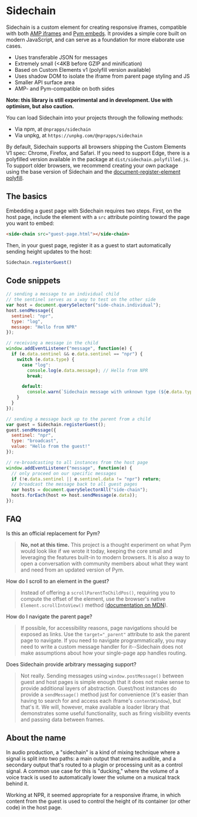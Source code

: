 Sidechain
=========

Sidechain is a custom element for creating responsive iframes, compatible with both [AMP iframes](https://www.ampproject.org/docs/reference/components/amp-iframe) and [Pym embeds](http://blog.apps.npr.org/pym.js/). It provides a simple core built on modern JavaScript, and can serve as a foundation for more elaborate use cases.

-   Uses transferable JSON for messages
-   Extremely small (&lt;4KB before GZIP and minification)
-   Based on Custom Elements v1 (polyfill version available)
-   Uses shadow DOM to isolate the iframe from parent page styling and JS
-   Smaller API surface area
-   AMP- and Pym-compatible on both sides

**Note: this library is still experimental and in development. Use with optimism, but also caution.**

You can load Sidechain into your projects through the following methods:

-   Via npm, at `@nprapps/sidechain`
-   Via unpkg, at `https://unpkg.com/@nprapps/sidechain`

By default, Sidechain supports all browsers shipping the Custom Elements V1 spec: Chrome, Firefox, and Safari. If you need to support Edge, there is a polyfilled version available in the package at `dist/sidechain.polyfilled.js`. To support older browsers, we recommend creating your own package using the base version of Sidechain and the [document-register-element polyfill](https://github.com/WebReflection/document-register-element).

The basics
----------

Embedding a guest page with Sidechain requires two steps. First, on the host page, include the element with a `src` attribute pointing toward the page you want to embed:

```html
<side-chain src="guest-page.html"></side-chain>
```

Then, in your guest page, register it as a guest to start automatically sending height updates to the host:

```javascript
Sidechain.registerGuest()
```

Code snippets
-------------

```javascript
// sending a message to an individual child
// the sentinel serves as a way to test on the other side
var host = document.querySelector("side-chain.individual");
host.sendMessage({
  sentinel: "npr",
  type: "log",
  message: "Hello from NPR"
});

// receiving a message in the child
window.addEventListener("message", function(e) {
  if (e.data.sentinel && e.data.sentinel == "npr") {
    switch (e.data.type) {
      case "log":
        console.log(e.data.message); // Hello from NPR
        break;

      default:
        console.warn(`Sidechain message with unknown type (${e.data.type}) received`);
    }
  }
});

// sending a message back up to the parent from a child
var guest = Sidechain.registerGuest();
guest.sendMessage({
  sentinel: "npr",
  type: "broadcast",
  value: "Hello from the guest!"
});

// re-broadcasting to all instances from the host page
window.addEventListener("message", function(e) {
  // only proceed on our specific messages
  if (!e.data.sentinel || e.sentinel.data != "npr") return;
  // broadcast the message back to all guest pages
  var hosts = document.querySelectorAll("side-chain");
  hosts.forEach(host => host.sendMessage(e.data));
});
```

FAQ
---

Is this an official replacement for Pym?

> **No, not at this time.** This project is a thought experiment on what Pym would look like if we wrote it today, keeping the core small and leveraging the features built-in to modern browsers. It is also a way to open a conversation with community members about what they want and need from an updated version of Pym.

How do I scroll to an element in the guest?

> Instead of offering a `scrollParentToChildPos()`, requiring you to compute the offset of the element, use the browser's native `Element.scrollIntoView()` method ([documentation on MDN](https://developer.mozilla.org/en-US/docs/Web/API/Element/scrollIntoView)).

How do I navigate the parent page?

> If possible, for accessibility reasons, page navigations should be exposed as links. Use the `target="_parent"` attribute to ask the parent page to navigate. If you need to navigate programmatically, you may need to write a custom message handler for it--Sidechain does not make assumptions about how your single-page app handles routing.

Does Sidechain provide arbitrary messaging support?

> Not really. Sending messages using `window.postMessage()` between guest and host pages is simple enough that it does not make sense to provide additional layers of abstraction. Guest/host instances do provide a `sendMessage()` method just for convenience (it's easier than having to search for and access each iframe's `contentWindow`), but that's it. We will, however, make available a loader library that demonstrates some useful functionality, such as firing visibility events and passing data between frames.

About the name
--------------

In audio production, a "sidechain" is a kind of mixing technique where a signal is split into two paths: a main output that remains audible, and a secondary output that's routed to a plugin or processing unit as a control signal. A common use case for this is "ducking," where the volume of a voice track is used to automatically lower the volume on a musical track behind it.

Working at NPR, it seemed appropriate for a responsive iframe, in which content from the guest is used to control the height of its container (or other code) in the host page.
